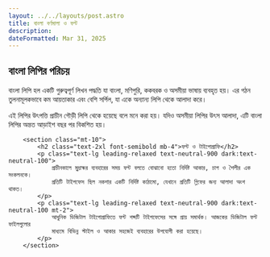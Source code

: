 ```yaml
---
layout: ../../layouts/post.astro
title: বাংলা বর্ণমালা ও ফন্ট
description:
dateFormatted: Mar 31, 2025
---
```







<section class="mt-10">
            <h2 class="text-2xl font-semibold mb-4">বাংলা লিপির পরিচয়</h2>
            <p class="text-lg leading-relaxed text-neutral-900 dark:text-neutral-100">
                বাংলা লিপি হল একটি গুরুত্বপূর্ণ লিখন পদ্ধতি যা বাংলা, মণিপুরি, ককবরক ও অসমীয়া ভাষায় ব্যবহৃত হয়। 
                এর গঠন তুলনামূলকভাবে কম আয়তাকার এবং বেশি সর্পিল, যা একে অন্যান্য লিপি থেকে আলাদা করে।
            </p>
            <p class="text-lg leading-relaxed text-neutral-900 dark:text-neutral-100 mt-2">
                এই লিপির উৎপত্তি প্রাচীন গৌড়ী লিপি থেকে হয়েছে বলে মনে করা হয়। যদিও অসমীয়া লিপির উৎস আলাদা,
                এটি বাংলা লিপির অন্তত আড়াইশ বছর পর বিকশিত হয়।
            </p>
        </section>

        <section class="mt-10">
            <h2 class="text-2xl font-semibold mb-4">ফন্ট ও টাইপোগ্রাফি</h2>
            <p class="text-lg leading-relaxed text-neutral-900 dark:text-neutral-100">
                প্রাচীনকালে মুদ্রাক্ষর ব্যবহারের সময় ফন্ট বলতে বোঝানো হতো নির্দিষ্ট আকার, চাপ ও শৈলীর এক সংকলনকে। 
                প্রতিটি টাইপফেস ছিল নকশার একটি নির্দিষ্ট কাঠামো, যেখানে প্রতিটি গ্লিফের জন্য আলাদা অংশ থাকত।
            </p>
            <p class="text-lg leading-relaxed text-neutral-900 dark:text-neutral-100 mt-2">
                আধুনিক ডিজিটাল টাইপোগ্রাফিতে ফন্ট শব্দটি টাইপফেসের সঙ্গে প্রায় সমার্থক। আজকের ডিজিটাল ফন্ট ফাইলগুলোর 
                মাধ্যমে বিভিন্ন স্টাইল ও আকার সহজেই ব্যবহারের উপযোগী করা হয়েছে।
            </p>
        </section>

<script is:inline>
    document.addEventListener("DOMContentLoaded", () => {
      const urlParams = new URLSearchParams(window.location.search);
      const fontParam = urlParams.get("font");

      if (fontParam) {
        const formattedFont = fontParam
          .split("-")
          .map(word => word.charAt(0).toUpperCase() + word.slice(1))
          .join(" ");

        const link = document.createElement("link");
        link.rel = "stylesheet";
        link.href = `/css/${fontParam}.css`;
        document.head.appendChild(link);

        document.body.style.fontFamily = `"${formattedFont}"`;
      }
    });
  </script>

  
